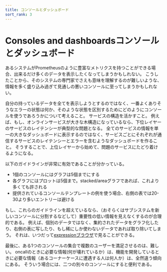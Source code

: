 ```yaml
---
title: コンソールとダッシュボード
sort_rank: 3
---
```


# <span class="anchor-text-supplement">Consoles and dashboards</span>コンソールとダッシュボード

あるシステムがPrometheusのように豊富なメトリクスを持つことができる場合、出来るだけ多くのデータを表示したくなってしまうかもしれない。
こうしたことから、そのシステムの専門家でさえも意味を理解するのが難しいような、情報を多く盛り込み過ぎて見通しの悪いコンソールに至ってしまうかもしれない。

自分の持っているデータを全てを表示しようとするのではなく、一番よくありそうなエラーの状態は何か、そのような状態を区別するためにどのようにコンソールを使うであろうかについて考えること。
サービスの構造を活かすこと。
例えば、もし、オンラインサービスが大きな木構造になっているなら、下位レイヤーのサービスのレイテンシーが典型的な問題となる。
全てのサービスの情報を単一の大きなダッシュボードに表示するのではなく、サービスごとにそれぞれが通信するサービスのレイテンシーとエラーを含むようなダッシュボードを作ること。
そうすることで、上位レイヤーから始めて、問題のサービスにたどり着けるようになる。

以下のガイドラインが非常に有効であることが分かっている。

* 1個のコンソールにはグラフは5個までにする
* 各グラフにはプロットは5個まで。stacked/areaグラフであれば、これより多くても許される
* 提供されているコンソールテンプレートの例を使う場合、右側の表では20-30より多いエントリーは避ける

もし、これらのガイドラインを超えているなら、（おそらくはサブシステムを新しいコンソールに分割するなどして）重要性の低い情報を見えなくするのが合理的である。
例えば、個別のデータではなく、集約されたデータをグラフ化したり、右側の表に写したり、もし稀にしか使わないデータであれば取り除いてしまう。
それは、いつだって[expressionブラウザ](/ja/docs/visualization/browser/)で見ることができる。

最後に、ある1つのコンソールの集合で複数のユーザーを満足させるのは、難しい。
oncallのときに必要な情報(何が壊れているか）は、機能を開発しているときに必要な情報（あるコーナーケースに遭遇する人は何人か）は、全然違う傾向にある。
そういう場合には、二つの別々のコンソールにすると便利である。
